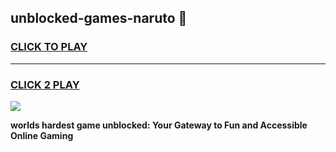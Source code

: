 
## unblocked-games-naruto 👋
<h3>
<a href="https://premium.freeplayer.one?title=unblocked-games-naruto&ref=14F">CLICK TO PLAY</a></h3>
<hr>

<h3>
<a href="https://premium.freeplayer.one?title=unblocked-games-naruto&ref=14F">CLICK 2 PLAY</a>
  
</h3>

<a href="https://premium.freeplayer.one?title=unblocked-games-naruto&ref=12F/"><img src="https://clearcache.store/games.png"></a>


**worlds hardest game unblocked: Your Gateway to Fun and Accessible Online Gaming**
